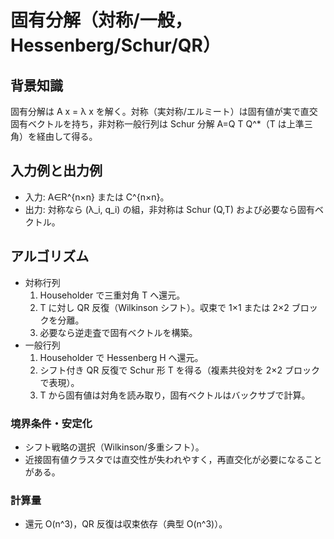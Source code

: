 # 固有分解（対称/一般，Hessenberg/Schur/QR）

## 背景知識
固有分解は A x = λ x を解く。対称（実対称/エルミート）は固有値が実で直交固有ベクトルを持ち，非対称一般行列は Schur 分解 A=Q T Q^*（T は上準三角）を経由して得る。

## 入力例と出力例
- 入力: A∈R^{n×n} または C^{n×n}。
- 出力: 対称なら (λ_i, q_i) の組，非対称は Schur (Q,T) および必要なら固有ベクトル。

## アルゴリズム
- 対称行列
  1) Householder で三重対角 T へ還元。
  2) T に対し QR 反復（Wilkinson シフト）。収束で 1×1 または 2×2 ブロックを分離。
  3) 必要なら逆走査で固有ベクトルを構築。
- 一般行列
  1) Householder で Hessenberg H へ還元。
  2) シフト付き QR 反復で Schur 形 T を得る（複素共役対を 2×2 ブロックで表現）。
  3) T から固有値は対角を読み取り，固有ベクトルはバックサブで計算。

### 境界条件・安定化
- シフト戦略の選択（Wilkinson/多重シフト）。
- 近接固有値クラスタでは直交性が失われやすく，再直交化が必要になることがある。

### 計算量
- 還元 O(n^3)，QR 反復は収束依存（典型 O(n^3)）。
